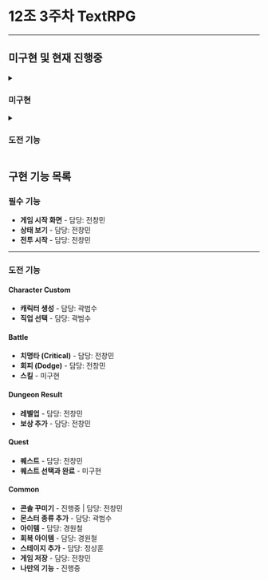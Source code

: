 # 12조 3주차 TextRPG
---
## 미구현 및 현재 진행중
<details>
<summary><h3>미구현</h3></summary>
- **스킬** - 미구현  
- **퀘스트 선택과 완료** - 미구현
</details>

<details>
<summary><h3>도전 기능</h3></summary>
- **콘솔 꾸미기** - 진행중 담당 : 전창민  
- **나만의 기능** - 진행중
</details>

## 구현 기능 목록

### 필수 기능
- **게임 시작 화면** - 담당: 전창민
- **상태 보기** - 담당: 전창민
- **전투 시작** - 담당: 전창민

---

### 도전 기능

#### Character Custom
- **캐릭터 생성** - 담당: 곽범수
- **직업 선택** - 담당: 곽범수

#### Battle
- **치명타 (Critical)** - 담당: 전창민
- **회피 (Dodge)** - 담당: 전창민
- **스킬** - 미구현

#### Dungeon Result
- **레벨업** - 담당: 전창민
- **보상 추가** - 담당: 전창민

#### Quest
- **퀘스트** - 담당: 전창민
- **퀘스트 선택과 완료** - 미구현

#### Common
- **콘솔 꾸미기** - 진행중 | 담당: 전창민
- **몬스터 종류 추가** - 담당: 곽범수
- **아이템** - 담당: 경원철
- **회복 아이템** - 담당: 경원철
- **스테이지 추가** - 담당: 정상훈
- **게임 저장** - 담당: 전창민
- **나만의 기능** - 진행중

